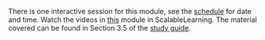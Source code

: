 There is one interactive session for this module, see the [schedule][schedule] 
for date and time.
Watch the videos in [this][SL-proto] module in ScalableLearning.
The material covered can be found in Section 3.5 of the [study 
guide][studyguide].

[schedule]: https://miun.se/schema
[studyguide]: https://ver.miun.se/courses/security/dasak/studyguide.pdf
[SL-proto]: https://www.scalable-learning.com/#/courses/3659/modules/16792/courseware
